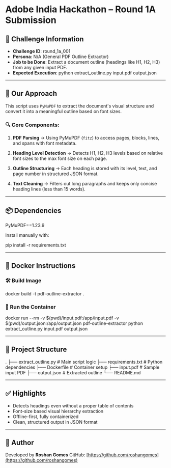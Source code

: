 # Adobe India Hackathon – Round 1A Submission

## 📌 Challenge Information

* **Challenge ID**: round\_1a\_001
* **Persona**: N/A (General PDF Outline Extractor)
* **Job to be Done**: Extract a document outline (headings like H1, H2, H3) from any given input PDF.
* **Expected Execution**:
  python extract\_outline.py input.pdf output.json

---

## 🧠 Our Approach

This script uses `PyMuPDF` to extract the document's visual structure and convert it into a meaningful outline based on font sizes.

### 🔍 Core Components:

1. **PDF Parsing**
   → Using PyMuPDF (`fitz`) to access pages, blocks, lines, and spans with font metadata.

2. **Heading Level Detection**
   → Detects H1, H2, H3 levels based on relative font sizes to the max font size on each page.

3. **Outline Structuring**
   → Each heading is stored with its level, text, and page number in structured JSON format.

4. **Text Cleaning**
   → Filters out long paragraphs and keeps only concise heading lines (less than 15 words).

---

## 📦 Dependencies

PyMuPDF==1.23.9

Install manually with:

pip install -r requirements.txt

---

## 🐳 Docker Instructions

### 🛠️ Build Image

docker build -t pdf-outline-extractor .

### 🚀 Run the Container

docker run --rm&#x20;
-v \$(pwd)/input.pdf:/app/input.pdf&#x20;
-v \$(pwd)/output.json:/app/output.json&#x20;
pdf-outline-extractor python extract\_outline.py input.pdf output.json

---

## 📁 Project Structure

.
├── extract\_outline.py       # Main script logic
├── requirements.txt          # Python dependencies
├── Dockerfile                # Container setup
├── input.pdf                # Sample input PDF
├── output.json               # Extracted outline
└── README.md

---

## ✅ Highlights

* Detects headings even without a proper table of contents
* Font-size based visual hierarchy extraction
* Offline-first, fully containerized
* Clean, structured output in JSON format

---

## 👤 Author

Developed by **Roshan Gomes**
GitHub: [https://github.com/roshangomes](https://github.com/roshangomes)
